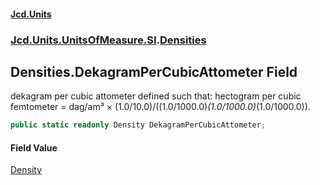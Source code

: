#### [Jcd.Units](index.md 'index')
### [Jcd.Units.UnitsOfMeasure.SI](Jcd.Units.UnitsOfMeasure.SI.md 'Jcd.Units.UnitsOfMeasure.SI').[Densities](Densities.md 'Jcd.Units.UnitsOfMeasure.SI.Densities')

## Densities.DekagramPerCubicAttometer Field

dekagram per cubic attometer defined such that: hectogram per cubic femtometer = dag/am³ ×
(1.0/10.0)/((1.0/1000.0)*(1.0/1000.0)*(1.0/1000.0)).

```csharp
public static readonly Density DekagramPerCubicAttometer;
```

#### Field Value
[Density](Density.md 'Jcd.Units.UnitTypes.Density')